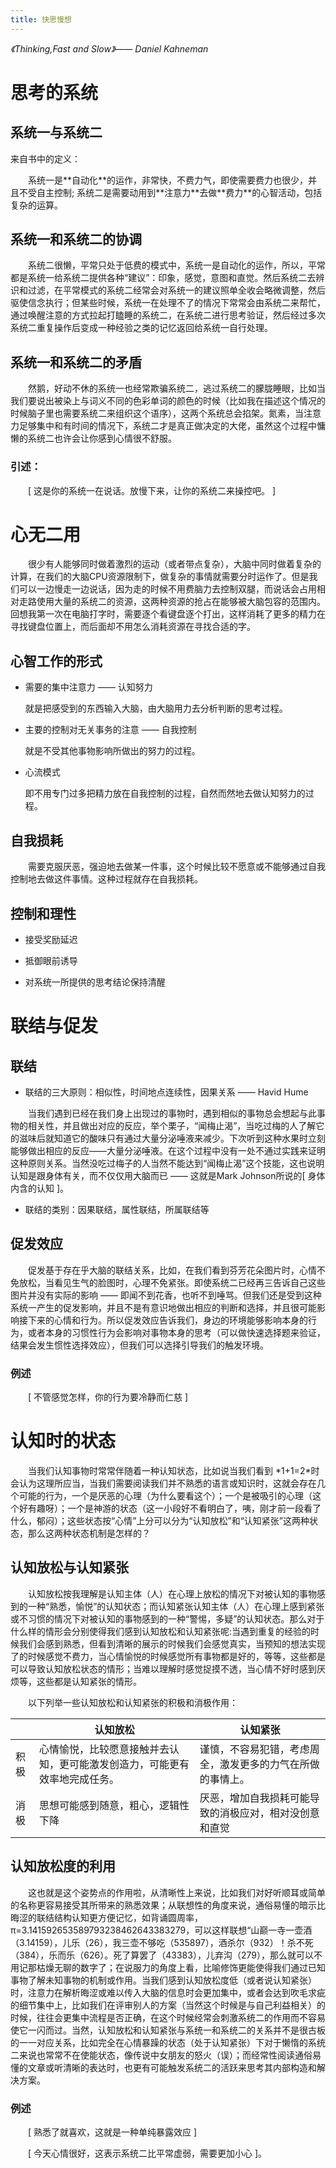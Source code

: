 ```yaml
---
title: 快思慢想
---
```

*《Thinking,Fast and Slow》—— Daniel Kahneman*

# 思考的系统

## 系统一与系统二
来自书中的定义：<br>
<p style="text-indent:2em">
系统一是**自动化**的运作，非常快，不费力气，即使需要费力也很少，并且不受自主控制;
系统二是需要动用到**注意力**去做**费力**的心智活动，包括复杂的运算。
</p>

## 系统一和系统二的协调
<p style="text-indent:2em">
系统二很懒，平常只处于低费的模式中，系统一是自动化的运作，所以，平常都是系统一给系统二提供各种“建议”：印象，感觉，意图和直觉。然后系统二去辨识和过滤，在平常模式的系统二经常会对系统一的建议照单全收会略微调整，然后驱使信念执行；但某些时候，系统一在处理不了的情况下常常会由系统二来帮忙，通过唤醒注意的方式拉起打瞌睡的系统二，在系统二进行思考验证，然后经过多次系统二重复操作后变成一种经验之类的记忆返回给系统一自行处理。
</p>

## 系统一和系统二的矛盾
<p style="text-indent:2em">
然鹅，好动不休的系统一也经常欺骗系统二，逃过系统二的朦胧睡眼，比如当我们要说出被染上与词义不同的色彩单词的颜色的时候（比如我在描述这个情况的时候脑子里也需要系统二来组织这个语序），这两个系统总会掐架。氮素，当注意力足够集中和有时间的情况下，系统二才是真正做决定的大佬，虽然这个过程中慵懒的系统二也许会让你感到心情很不舒服。
</p>

### 引述：
<p style="text-indent:2em">
[ 这是你的系统一在说话。放慢下来，让你的系统二来操控吧。 ]
</p>

# 心无二用
<p style="text-indent:2em">
很少有人能够同时做着激烈的运动（或者带点复杂），大脑中同时做着复杂的计算，在我们的大脑CPU资源限制下，做复杂的事情就需要分时运作了。但是我们可以一边慢走一边说话，因为走的时候不用费脑力去控制双腿，而说话会占用相对走路使用大量的系统二的资源，这两种资源的抢占在能够被大脑包容的范围内。回想我第一次在电脑打字时，需要逐个看键盘逐个打出，这样消耗了更多的精力在寻找键盘位置上，而后面却不用怎么消耗资源在寻找合适的字。
</p>
    
## 心智工作的形式

* 需要的集中注意力 —— 认知努力

    就是把感受到的东西输入大脑，由大脑用力去分析判断的思考过程。

* 主要的控制对无关事务的注意 —— 自我控制

    就是不受其他事物影响所做出的努力的过程。

* 心流模式

    即不用专门过多把精力放在自我控制的过程，自然而然地去做认知努力的过程。
</p>

## 自我损耗
<p style="text-indent:2em">
    需要克服厌恶，强迫地去做某一件事，这个时候比较不愿意或不能够通过自我控制地去做这件事情。这种过程就存在自我损耗。
</p>

## 控制和理性

* 接受奖励延迟

* 抵御眼前诱导

* 对系统一所提供的思考结论保持清醒

# 联结与促发

## 联结
* 联结的三大原则：相似性，时间地点连续性，因果关系 —— Havid Hume
<p style="text-indent:2em">
    当我们遇到已经在我们身上出现过的事物时，遇到相似的事物总会想起与此事物的相关性，并且做出对应的反应，举个栗子，“闻梅止渴”，当吃过梅的人了解它的滋味后就知道它的酸味只有通过大量分泌唾液来减少。下次听到这种水果时立刻能够做出相应的反应——大量分泌唾液。在这个过程中没有一处不通过实践来证明这种原则关系。当然没吃过梅子的人当然不能达到“闻梅止渴”这个技能，这也说明认知是跟身体有关，而不仅仅用大脑而已 —— 这就是Mark Johnson所说的[ 身体内含的认知 ]。
</p>

* 联结的类别：因果联结，属性联结，所属联结等

## 促发效应
<p style="text-indent:2em">
    促发基于存在乎大脑的联结关系，比如，在我们看到芬芳花朵图片时，心情不免放松，当看见生气的脸图时，心理不免紧张。即使系统二已经再三告诉自己这些图片并没有实际的影响 —— 即闻不到花香，也听不到唾骂。但我们还是受到这种系统一产生的促发影响，并且不是有意识地做出相应的判断和选择，并且很可能影响接下来的心情和行为。所以促发效应告诉我们，身边的环境能够影响本身的行为，或者本身的习惯性行为会影响对事物本身的思考（可以做快速选择题来验证，结果会发生惯性选择效应），但我们可以选择引导我们的触发环境。
</p>

### 例述
<p style="text-indent:2em">
    [ 不管感觉怎样，你的行为要冷静而仁慈 ]
</p>

# 认知时的状态
<p style="text-indent:2em">
当我们认知事物时常常伴随着一种认知状态，比如说当我们看到 *1+1=2*时会认为这理所应当，当我们需要阅读我们并不熟悉的语言或知识时，这就会存在几个可能的行为，一个是厌恶的心理（为什么要看这个）；一个是被吸引的心理（这个好有趣呀）；一个是神游的状态（这一小段好不看明白了，咦，刚才前一段看了什么，郁闷）；这些状态按“心情”上分可以分为“认知放松”和“认知紧张”这两种状态，那么这两种状态机制是怎样的？
</p>

## 认知放松与认知紧张
<p style="text-indent:2em">
认知放松按我理解是认知主体（人）在心理上放松的情况下对被认知的事物感到的一种“熟悉，愉悦”的认知状态；而认知紧张认知主体（人）在心理上感到紧张或不习惯的情况下对被认知的事物感到的一种“警惕，多疑”的认知状态。那么对于什么样的情形会分别使得我们感到认知放松和认知紧张呢:当遇到重复的经验的时候我们会感到熟悉，但看到清晰的展示的时候我们会感觉真实，当预知的想法实现了的时候感觉不费力，当心情愉悦的时候感觉所有事物都是好的，等等，这些都是可以导致认知放松状态的情形；当难以理解时感觉捉摸不透，当心情不好时感到厌烦等，这些都是认知紧张的情形。<br>
</p>
<p style="text-indent:2em">
以下列举一些认知放松和认知紧张的积极和消极作用：
</p>

||认知放松|认知紧张|
|-|-|-|
|积极|心情愉悦，比较愿意接触并去认知，更可能激发创造力，可能更有效率地完成任务。|谨慎，不容易犯错，考虑周全，激发更多的力气在所做的事情上。|
|消极|思想可能感到随意，粗心，逻辑性下降|厌恶，增加自我损耗可能导致的消极应对，相对没创意和直觉|


## 认知放松度的利用
<p style="text-indent:2em">
这也就是这个姿势点的作用啦，从清晰性上来说，比如我们对好听顺耳或简单的名称更容易接受其所带来的熟悉效果；从联想性的角度来说，通俗易懂的暗示比晦涩的联结结构认知更方便记忆，如背诵圆周率，π=3.141592653589793238462643383279，可以这样联想“山巅一寺一壶酒（3.14159），儿乐（26），我三壶不够吃（535897），酒杀尔（932）！杀不死（384），乐而乐（626）。死了算罢了（43383），儿弃沟（279），那么就可以不用记那枯燥无聊的数字了；在说服力的角度上看，比喻修饰更能使得我们通过已知事物了解未知事物的机制或作用。当我们感到认知放松度低（或者说认知紧张）时，注意力在解析晦涩或难以传入大脑的信息时会更加集中，或者会达到吹毛求疵的细节集中上，比如我们在评审别人的方案（当然这个时候是与自己利益相关）的时候，往往会更集中流程是否正确，在这个时候经常会刺激系统二的作用而不容易使它一闪而过。当然，认知放松和认知紧张与系统一和系统二的关系并不是很古板的一一对应关系，比如完全在心情暴躁的状态（处于认知紧张）下对于懒惰的系统二来说也常常不在使能状态，像传说中女朋友的怒火（误）；而经常性阅读通俗易懂的文章或听清晰的表达时，也更有可能触发系统二的活跃来思考其内部构造和解决方案。
</p>

### 例述
<p style="text-indent:2em">
[ 熟悉了就喜欢，这就是一种单纯暴露效应 ]<br>
<p style="text-indent:2em">
[ 今天心情很好，这表示系统二比平常虚弱，需要更加小心 ]。
</p>